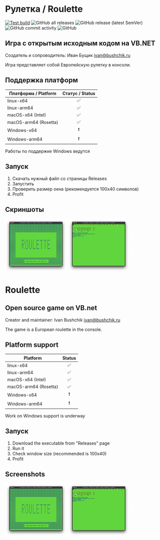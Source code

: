 # Рулетка / Roulette
[![Test build](https://github.com/ivabus/roulette/actions/workflows/build.yml/badge.svg?branch=main)](https://github.com/ivabus/roulette/actions/workflows/build.yml)
![GitHub all releases](https://img.shields.io/github/downloads/ivabus/roulette/total)
![GitHub release (latest SemVer)](https://img.shields.io/github/v/release/ivabus/roulette)
![GitHub commit activity](https://img.shields.io/github/commit-activity/m/ivabus/roulette)
![GitHub](https://img.shields.io/github/license/ivabus/roulette)


## Игра с открытым исходным кодом на VB.NET

Создатель и сопроводитель: Иван Бущик <ivan@bushchik.ru>

Игра представляет собой Европейскую рулетку в консоли.

## Поддержка платформ
|Платформа / Platform|Статус / Status|
|---|:---:|
|linux-x64|✅|
|linux-arm64|✅|
|macOS-x64 (Intel)|✅|
|macOS-arm64 (Rosetta)|✅|
|Windows-x64| ❗ |
|Windows-arm64| ❗ |

Работы по поддержке Windows ведутся


## Запуск

1. Скачать нужный файл со страницы Releases
2. Запустить
3. Проверить размер окна (рекомендуется 100х40 символов)
4. Profit

## Скриншоты

<img alt="Скриншот 1" src="screenshots/1.png" width="200"/>
<img alt="Скриншот 2" src="screenshots/2.png" width="200"/>

# Roulette

## Open source game on VB.net

Creator and maintainer: Ivan Bushchik <ivan@bushchik.ru>

The game is a European roulette in the console.

## Platform support
|Platform|Status|
|---|:---:|
|linux-x64|✅|
|linux-arm64|✅|
|macOS-x64 (Intel)|✅|
|macOS-arm64 (Rosetta)|✅|
|Windows-x64| ❗ |
|Windows-arm64| ❗ |

Work on Windows support is underway

## Запуск

1. Download the executable from "Releases" page
2. Run it
3. Check window size (recommended is 100x40)
4. Profit

## Screenshots

<img alt="Скриншот 1" src="screenshots/1.png" width="200"/>
<img alt="Скриншот 2" src="screenshots/2.png" width="200"/>


